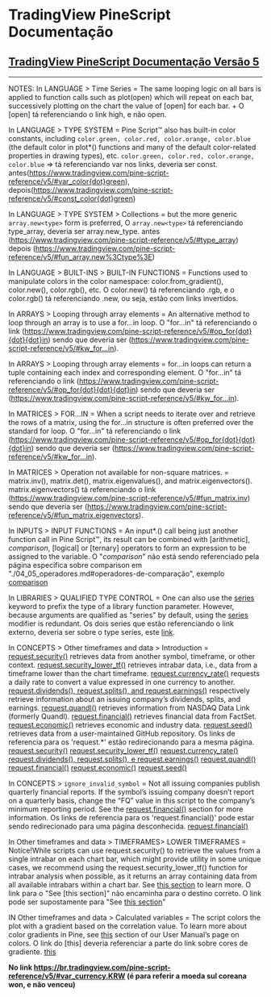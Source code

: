 
# TradingView PineScript Documentação

## [TradingView PineScript Documentação Versão 5](./v5/README.md)

---

NOTES:
In LANGUAGE > Time Series = The same looping logic on all bars is applied to function calls such as plot(open) which will repeat on each bar, successively plotting on the chart the value of [open] for each bar. + O [open] tá referenciando o link high, e não open.

In LANGUAGE > TYPE SYSTEM = Pine Script™ also has built-in color constants, including `color.green, color.red, color.orange, color.blue` (the default color in plot*() functions and many of the default color-related properties in drawing types), etc.
`color.green, color.red, color.orange, color.blue` => tá referenciando var nos links, deveria ser const.
antes(https://www.tradingview.com/pine-script-reference/v5/#var_color{dot}green), depois(https://www.tradingview.com/pine-script-reference/v5/#const_color{dot}green)

In LANGUAGE > TYPE SYSTEM > Collections = but the more generic `array.new<type>` form is preferred,
O `array.new<type>` tá referenciando type_array, deveria ser array.new_type.
antes (https://www.tradingview.com/pine-script-reference/v5/#type_array) depois (https://www.tradingview.com/pine-script-reference/v5/#fun_array.new%3Ctype%3E)

In LANGUAGE > BUILT-INS > BUILT-IN FUNCTIONS = Functions used to manipulate colors in the color namespace: color.from_gradient(), color.new(), color.rgb(), etc.
O color.new() tá referenciando .rgb, e o color.rgb() tá referenciando .new, ou seja, estão com links invertidos.

In ARRAYS > Looping through array elements = An alternative method to loop through an array is to use a for…in loop.
O "for…in" tá referenciando o link (https://www.tradingview.com/pine-script-reference/v5/#op_for{dot}{dot}{dot}in) sendo que deveria ser (https://www.tradingview.com/pine-script-reference/v5/#kw_for...in).

In ARRAYS > Looping through array elements = for…in loops can return a tuple containing each index and corresponding element.
O "for…in" tá referenciando o link (https://www.tradingview.com/pine-script-reference/v5/#op_for{dot}{dot}{dot}in) sendo que deveria ser (https://www.tradingview.com/pine-script-reference/v5/#kw_for...in).

In MATRICES > FOR...IN = When a script needs to iterate over and retrieve the rows of a matrix, using the for…in structure is often preferred over the standard for loop.
O "for…in" tá referenciando o link (https://www.tradingview.com/pine-script-reference/v5/#op_for{dot}{dot}{dot}in) sendo que deveria ser (https://www.tradingview.com/pine-script-reference/v5/#kw_for...in).

In MATRICES > Operation not available for non-square matrices. = matrix.inv(), matrix.det(), matrix.eigenvalues(), and matrix.eigenvectors().
matrix.eigenvectors() tá referenciando o link (https://www.tradingview.com/pine-script-reference/v5/#fun_matrix.inv) sendo que deveria ser (https://www.tradingview.com/pine-script-reference/v5/#fun_matrix.eigenvectors).

In INPUTS > INPUT FUNCTIONS = An input*.() call being just another function call in Pine Script™, its result can be combined with [arithmetic], _comparison_, [logical] or [ternary] operators to form an expression to be assigned to the variable.
O "_comparison_" não está sendo referenciado pela página específica sobre comparison em "./04_05_operadores.md#operadores-de-comparação", exemplo [comparison](./v5/04_05_operadores.md#operadores-de-comparação)

In LIBRARIES > QUALIFIED TYPE CONTROL = One can also use the [series](https://www.tradingview.com/pine-script-reference/v5/#type_simple) keyword to prefix the type of a library function parameter. However, because arguments are qualified as "series" by default, using the [series](https://www.tradingview.com/pine-script-reference/v5/#type_simple) modifier is redundant.
Os dois series que estão referenciando o link externo, deveria ser sobre o type series, este [link](https://www.tradingview.com/pine-script-reference/v5/#type_series).

In CONCEPTS > Other timeframes and data > Introduction = [request.security()](https://www.tradingview.com/pine-script-docs/concepts/other-timeframes-and-data#request-security) retrieves data from another symbol, timeframe, or other context.
[request.security_lower_tf()](https://www.tradingview.com/pine-script-docs/concepts/other-timeframes-and-data#request-security-lower-tf) retrieves intrabar data, i.e., data from a timeframe lower than the chart timeframe.
[request.currency_rate()](https://www.tradingview.com/pine-script-docs/concepts/other-timeframes-and-data#request-currency-rate) requests a daily rate to convert a value expressed in one currency to another.
[request.dividends(), request.splits(), and request.earnings()](https://www.tradingview.com/pine-script-docs/concepts/other-timeframes-and-data#request-dividends-request-splits-and-request-earnings) respectively retrieve information about an issuing company’s dividends, splits, and earnings.
[request.quandl()](https://www.tradingview.com/pine-script-docs/concepts/other-timeframes-and-data#request-quandl) retrieves information from NASDAQ Data Link (formerly Quandl).
[request.financial()](https://www.tradingview.com/pine-script-docs/concepts/other-timeframes-and-data#request-financial) retrieves financial data from FactSet.
[request.economic()](https://www.tradingview.com/pine-script-docs/concepts/other-timeframes-and-data#request-economic) retrieves economic and industry data.
[request.seed()](https://www.tradingview.com/pine-script-docs/concepts/other-timeframes-and-data#request-seed) retrieves data from a user-maintained GitHub repository.
Os links de referencia para os 'request.*' estão redirecionando para a mesma página.
[request.security()](https://www.tradingview.com/pine-script-reference/v5/#fun_request{dot}security)
[request.security_lower_tf()](https://www.tradingview.com/pine-script-reference/v5/#fun_request{dot}security_lower_tf)
[request.currency_rate()](https://www.tradingview.com/pine-script-reference/v5/#fun_request{dot}currency_rate)
[request.dividends(), request.splits(), e request.earnings()](https://www.tradingview.com/pine-script-reference/v5/#fun_request{dot}dividends-request{dot}splits-request{dot}earnings)
[request.quandl()](https://www.tradingview.com/pine-script-reference/v5/#fun_request{dot}quandl)
[request.financial()](https://www.tradingview.com/pine-script-reference/v5/#fun_request{dot}financial)
[request.economic()](https://www.tradingview.com/pine-script-reference/v5/#fun_request{dot}economic)
[request.seed()](https://www.tradingview.com/pine-script-reference/v5/#fun_request{dot}seed)

In CONCEPTS > `ignore_invalid_symbol` =
Not all issuing companies publish quarterly financial reports. If the symbol’s issuing company doesn’t report on a quarterly basis, change the “FQ” value in this script to the company’s minimum reporting period. See the [request.financial()](https://www.tradingview.com/pine-script-docs/concepts/other-timeframes-and-data#request-financial) section for more information.
Os links de referencia para os 'request.financial()' pode estar sendo redirecionado para uma página desconhecida.
[request.financial()](https://www.tradingview.com/pine-script-reference/v5/#fun_request{dot}financial)

In Other timeframes and data > TIMEFRAMES> LOWER TIMEFRAMES = Notice!While scripts can use request.security() to retrieve the values from a single intrabar on each chart bar, which might provide utility in some unique cases, we recommend using the request.security_lower_tf() function for intrabar analysis when possible, as it returns an array containing data from all available intrabars within a chart bar. See [this section](https://www.tradingview.com/pine-script-docs/concepts/other-timeframes-and-data/#request-security-lower-tf) to learn more.
O link para o "See [this section]" não encaminha para o destino correto. O link pode ser supostamente para "See [this section](https://www.tradingview.com/pine-script-docs/concepts/other-timeframes-and-data/#requestsecurity_lower_tf)"

IN Other timeframes and data > Calculated variables = The script colors the plot with a gradient based on the correlation value. To learn more about color gradients in Pine, see [this](https://www.tradingview.com/pine-script-docs/concepts/colors/#colors) section of our User Manual’s page on colors.
O link do [this] deveria referenciar a parte do link sobre cores de gradiente.
[this](https://www.tradingview.com/pine-script-docs/concepts/colors/#colorfrom_gradient)



**No link https://br.tradingview.com/pine-script-reference/v5/#var_currency.KRW (é para referir a moeda sul coreana won, e não venceu)**